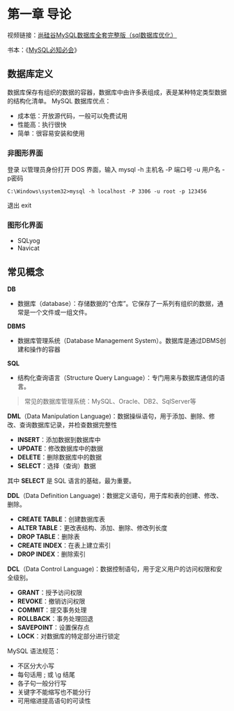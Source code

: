 # 第一章 导论

视频链接：[尚硅谷MySQL数据库全套完整版（sql数据库优化）](https://www.bilibili.com/video/BV1xW411u7ax)

书本：《[MySQL必知必会](https://book.douban.com/subject/3354490/)》
## 数据库定义
数据库保存有组织的数据的容器，数据库中由许多表组成，表是某种特定类型数据的结构化清单。
MySQL 数据库优点：

- 成本低：开放源代码，一般可以免费试用
- 性能高：执行很快
- 简单：很容易安装和使用

### 非图形界面
登录
以管理员身份打开 DOS 界面，输入 mysql -h 主机名 -P 端口号 -u 用户名 -p密码
```
C:\Windows\system32>mysql -h localhost -P 3306 -u root -p 123456
```
退出
exit

### 图形化界面
- SQLyog
- Navicat

## 常见概念
**DB**
- 数据库（database）：存储数据的“仓库”。它保存了一系列有组织的数据，通常是一个文件或一组文件。

**DBMS**
- 数据库管理系统（Database Management System）。数据库是通过DBMS创建和操作的容器

**SQL**
- 结构化查询语言（Structure Query Language）：专门用来与数据库通信的语言。
> 常见的数据库管理系统：MySQL、Oracle、DB2、SqlServer等

**DML**（Data Manipulation Language)：数据操纵语句，用于添加、删除、修改、查询数据库记录，并检查数据完整性

- **INSERT**：添加数据到数据库中
- **UPDATE**：修改数据库中的数据
- **DELETE**：删除数据库中的数据
- **SELECT**：选择（查询）数据

其中 **SELECT** 是 SQL 语言的基础，最为重要。

**DDL**（Data Definition Language)：数据定义语句，用于库和表的创建、修改、删除。

- **CREATE TABLE**：创建数据库表
- **ALTER TABLE**：更改表结构、添加、删除、修改列长度
- **DROP TABLE**：删除表
- **CREATE INDEX**：在表上建立索引
- **DROP INDEX**：删除索引

**DCL**（Data Control Language)：数据控制语句，用于定义用户的访问权限和安全级别。

- **GRANT**：授予访问权限
- **REVOKE**：撤销访问权限
- **COMMIT**：提交事务处理
- **ROLLBACK**：事务处理回退
- **SAVEPOINT**：设置保存点
- **LOCK**：对数据库的特定部分进行锁定

MySQL 语法规范：
- 不区分大小写
- 每句话用 ; 或 \g 结尾
- 各子句一般分行写
- 关键字不能缩写也不能分行
- 可用缩进提高语句的可读性